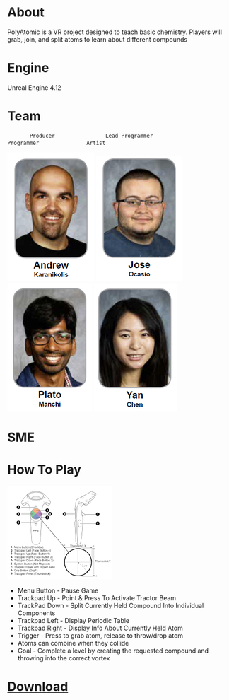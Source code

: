 # About
PolyAtomic is a VR project designed to teach basic chemistry. Players will grab, join, and split atoms to learn about different compounds

# Engine
Unreal Engine 4.12

# Team

           Producer                Lead Programmer                Programmer               Artist
   ![Andrew](https://github.com/JoseOcasio1994/PolyAtomic-VR/blob/master/Resources/Andrew.PNG) ![Jose](https://github.com/JoseOcasio1994/PolyAtomic-VR/blob/master/Resources/Jose.PNG) ![Plato](https://github.com/JoseOcasio1994/PolyAtomic-VR/blob/master/Resources/Plato.PNG) ![Yan](https://github.com/JoseOcasio1994/PolyAtomic-VR/blob/master/Resources/Yan.PNG)
    
# SME

# How To Play
![Controller](https://github.com/JoseOcasio1994/PolyAtomic-VR/blob/master/Resources/Controller.png)

* Menu Button - Pause Game
* Trackpad Up - Point & Press To Activate Tractor Beam
* TrackPad Down - Split Currently Held Compound Into Individual Components
* Trackpad Left - Display Periodic Table
* Trackpad Right - Display Info About Currently Held Atom
* Trigger - Press to grab atom, release to throw/drop atom
* Atoms can combine when they collide
* Goal - Complete a level by creating the requested compound and throwing into the correct vortex

# [Download](https://github.com/JoseOcasio1994/PolyAtomic-VR)
